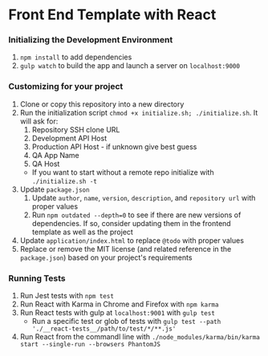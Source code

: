 # Front End Template with React

### Initializing the Development Environment
1. `npm install` to add dependencies
1. `gulp watch` to build the app and launch a server on `localhost:9000`

### Customizing for your project
1. Clone or copy this repository into a new directory
1. Run the initialization script `chmod +x initialize.sh; ./initialize.sh`. It will ask for:
    1. Repository SSH clone URL
    1. Development API Host
    1. Production API Host - if unknown give best guess
    1. QA App Name
    1. QA Host
    - If you want to start without a remote repo initialize with `./initialize.sh -t`
1. Update `package.json`
    1. Update `author`, `name`, `version`, `description`, and `repository url` with proper values
    1. Run `npm outdated --depth=0` to see if there are new versions of dependencies. If so, consider updating them in the frontend template as well as the project
1. Update `application/index.html` to replace `@todo` with proper values
1. Replace or remove the MIT license (and related reference in the `package.json`) based on your project's requirements


### Running Tests
1. Run Jest tests with `npm test`
1. Run React with Karma in Chrome and Firefox with `npm karma`
1. Run React tests with gulp at `localhost:9001` with `gulp test`
    - Run a specific test or glob of tests with `gulp test --path './__react-tests__/path/to/test/*/**.js'`
1. Run React from the commandl line with `./node_modules/karma/bin/karma start --single-run --browsers PhantomJS`
